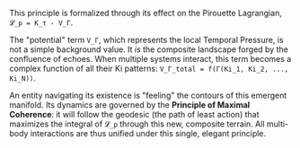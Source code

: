 This principle is formalized through its effect on the Pirouette Lagrangian, `𝓛_p = K_τ - V_Γ`.

The "potential" term `V_Γ`, which represents the local Temporal Pressure, is not a simple background value. It *is* the composite landscape forged by the confluence of echoes. When multiple systems interact, this term becomes a complex function of all their Ki patterns: `V_Γ_total = f(Γ(Ki_1, Ki_2, ..., Ki_N))`.

An entity navigating its existence is "feeling" the contours of this emergent manifold. Its dynamics are governed by the **Principle of Maximal Coherence**: it will follow the geodesic (the path of least action) that maximizes the integral of `𝓛_p` through this new, composite terrain. All multi-body interactions are thus unified under this single, elegant principle.